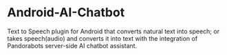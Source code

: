 # Android-AI-Chatbot
Text to Speech plugin for Android that converts natural text into speech; or takes speech(audio) and converts it into text with the integration of Pandorabots server-side AI chatbot assistant.
